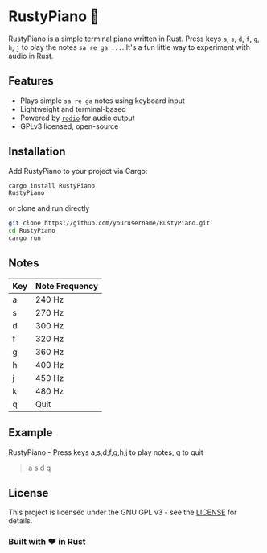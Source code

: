 # RustyPiano 🎹

RustyPiano is a simple terminal piano written in Rust. Press keys `a`, `s`, `d`, `f`, `g`, `h`, `j` to play the notes `sa re ga ...`. It's a fun little way to experiment with audio in Rust.

## Features

- Plays simple `sa re ga` notes using keyboard input
- Lightweight and terminal-based
- Powered by [`rodio`](https://crates.io/crates/rodio) for audio output
- GPLv3 licensed, open-source

## Installation

Add RustyPiano to your project via Cargo:

```bash
cargo install RustyPiano
RustyPiano
```

or clone and run directly

```bash
git clone https://github.com/yourusername/RustyPiano.git
cd RustyPiano
cargo run
```

## Notes
| Key | Note Frequency |
|-----|----------------|
| a   | 240 Hz         |
| s   | 270 Hz         |
| d   | 300 Hz         |
| f   | 320 Hz         |
| g   | 360 Hz         |
| h   | 400 Hz         |
| j   | 450 Hz         |
| k   | 480 Hz         |
| q   | Quit           |

## Example
RustyPiano - Press keys a,s,d,f,g,h,j to play notes, q to quit
> a
> s
> d
> q

## License

This project is licensed under the GNU GPL v3 - see the [LICENSE](/LICENSE) for details.

### Built with ♥️ in Rust
